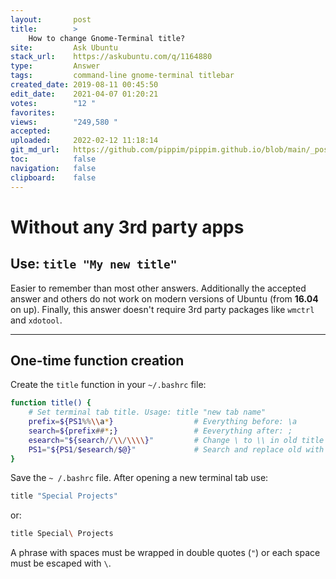 ```yaml
---
layout:       post
title:        >
    How to change Gnome-Terminal title?
site:         Ask Ubuntu
stack_url:    https://askubuntu.com/q/1164880
type:         Answer
tags:         command-line gnome-terminal titlebar
created_date: 2019-08-11 00:45:50
edit_date:    2021-04-07 01:20:21
votes:        "12 "
favorites:    
views:        "249,580 "
accepted:     
uploaded:     2022-02-12 11:18:14
git_md_url:   https://github.com/pippim/pippim.github.io/blob/main/_posts/2019/2019-08-11-How-to-change-Gnome-Terminal-title_.md
toc:          false
navigation:   false
clipboard:    false
---
```



# Without any 3rd party apps

## Use: `title "My new title"`

Easier to remember than most other answers. Additionally the accepted answer and others do not work on modern versions of Ubuntu (from **16.04** on up). Finally, this answer doesn't require 3rd party packages like `wmctrl` and `xdotool`.

----------

## One-time function creation

Create the `title` function in your `~/.bashrc` file:

``` bash
function title() {
    # Set terminal tab title. Usage: title "new tab name"
    prefix=${PS1%%\\a*}                  # Everything before: \a
    search=${prefix##*;}                 # Eeverything after: ;
    esearch="${search//\\/\\\\}"         # Change \ to \\ in old title
    PS1="${PS1/$esearch/$@}"             # Search and replace old with new
}
```

Save the `~ /.bashrc` file. After opening a new terminal tab use:

``` bash
title "Special Projects"
```

or:

``` bash
title Special\ Projects
```

A phrase with spaces must be wrapped in double quotes (`"`) or each space must be escaped with `\`.
